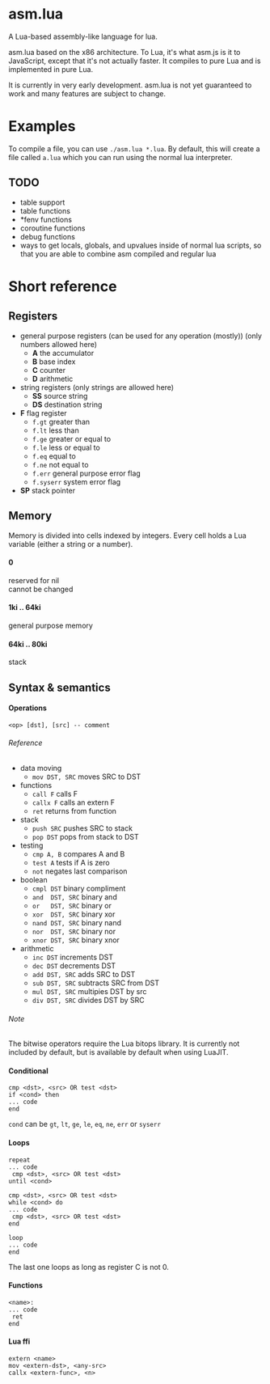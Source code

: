 # asm.lua

A Lua-based assembly-like language for lua.


asm.lua based on the x86 architecture. To Lua, it's what asm.js is it to
JavaScript, except that it's not actually faster. It compiles to pure Lua and is
implemented in pure Lua.

It is currently in very early development. asm.lua is not yet guaranteed to work and
many features are subject to change.

# Examples

To compile a file, you can use `./asm.lua *.lua`. By default, this will create a file called
`a.lua` which you can run using the normal lua interpreter.

## TODO
- table support
 - table functions
 - \*fenv functions
 - coroutine functions
 - debug functions
- ways to get locals, globals, and upvalues inside of normal lua scripts, so that you are able to combine asm compiled and regular lua
# Short reference

## Registers

 - general purpose registers (can be used for any operation (mostly)) (only numbers allowed here)
    - **A** the accumulator
    - **B** base index 
    - **C** counter
    - **D** arithmetic
 - string registers (only strings are allowed here)
    - **SS** source string
    - **DS** destination string
 - **F** flag register
    - `f.gt` greater than
    - `f.lt` less than
    - `f.ge` greater or equal to
    - `f.le` less or equal to
    - `f.eq` equal to
    - `f.ne` not equal to
    - `f.err` general purpose error flag
    - `f.syserr` system error flag
 - **SP**  stack pointer

## Memory

Memory is divided into cells indexed by integers. Every cell holds a Lua
variable (either a string or a number).

#### 0
reserved for nil  
cannot be changed

#### 1ki .. 64ki
general purpose memory

#### 64ki .. 80ki
stack

## Syntax & semantics

#### Operations
```
<op> [dst], [src] -- comment
```

###### Reference
 - data moving
    - `mov DST, SRC` moves SRC to DST
 - functions
    - `call F` calls F
    - `callx F` calls an extern F
    - `ret` returns from function
 - stack
    - `push SRC` pushes SRC to stack
    - `pop DST` pops from stack to DST
 - testing
    - `cmp A, B` compares A and B
    - `test A` tests if A is zero
    - `not` negates last comparison
 - boolean
    - `cmpl DST` binary compliment
    - `and  DST, SRC` binary and
    - `or   DST, SRC` binary or
    - `xor  DST, SRC` binary xor
    - `nand DST, SRC` binary nand
    - `nor  DST, SRC` binary nor
    - `xnor DST, SRC` binary xnor
 - arithmetic
    - `inc DST` increments DST
    - `dec DST` decrements DST
    - `add DST, SRC` adds SRC to DST
    - `sub DST, SRC` subtracts SRC from DST
    - `mul DST, SRC` multipies DST by src
    - `div DST, SRC` divides DST by SRC

###### Note

The bitwise operators require the Lua bitops library. It is currently not
included by default, but is available by default when using LuaJIT.

#### Conditional
```
cmp <dst>, <src> OR test <dst>
if <cond> then
... code
end
```

`cond` can be `gt`, `lt`, `ge`, `le`, `eq`, `ne`, `err` or `syserr`

#### Loops
```
repeat
... code
 cmp <dst>, <src> OR test <dst>
until <cond>
```

```
cmp <dst>, <src> OR test <dst>
while <cond> do
... code
 cmp <dst>, <src> OR test <dst>
end
```

```
loop
... code
end
```

The last one loops as long as register C is not 0.

#### Functions
```
<name>:
... code
 ret
end
```

#### Lua ffi
```
extern <name>
mov <extern-dst>, <any-src>
callx <extern-func>, <n>
```

